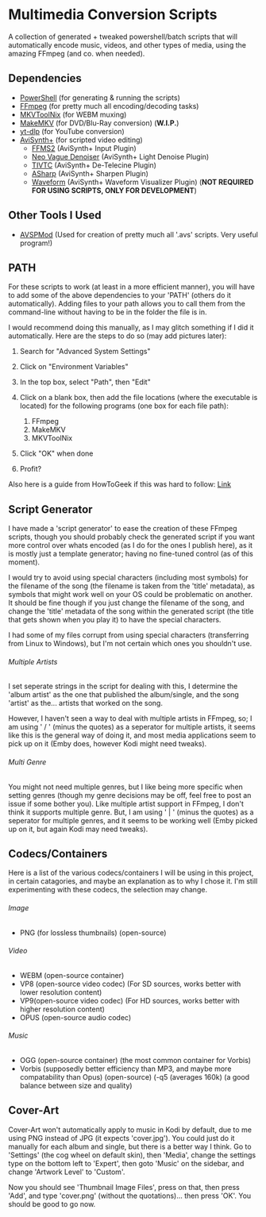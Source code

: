 # Multimedia Conversion Scripts
A collection of generated + tweaked powershell/batch scripts that will automatically encode music, videos, and other types of media, using the amazing FFmpeg (and co. when needed).




## Dependencies

- [PowerShell](https://github.com/PowerShell/PowerShell) (for generating & running the scripts)
- [FFmpeg](https://ffmpeg.org/) (for pretty much all encoding/decoding tasks)
- [MKVToolNix](https://mkvtoolnix.download/downloads.html) (for WEBM muxing)
- [MakeMKV](https://makemkv.com/) (for DVD/Blu-Ray conversion) (**W.I.P.**)
- [yt-dlp](https://github.com/yt-dlp/yt-dlp) (for YouTube conversion)
- [AviSynth+](https://avs-plus.net/) (for scripted video editing)
   - [FFMS2](https://github.com/FFMS/ffms2) (AviSynth+ Input Plugin)
   - [Neo Vague Denoiser](https://github.com/HomeOfAviSynthPlusEvolution/neo_Vague_Denoiser) (AviSynth+ Light Denoise Plugin)
   - [TIVTC](https://github.com/pinterf/TIVTC) (AviSynth+ De-Telecine Plugin)
   - [ASharp](https://github.com/Asd-g/AviSynth-ASharp) (AviSynth+ Sharpen Plugin)
   - [Waveform](https://forum.doom9.org/showthread.php?t=182866) (AviSynth+ Waveform Visualizer Plugin) (**NOT REQUIRED FOR USING SCRIPTS, ONLY FOR DEVELOPMENT**)
 
## Other Tools I Used

- [AVSPMod](https://github.com/gispos/AvsPmod) (Used for creation of pretty much all '.avs' scripts. Very useful program!)

## PATH

For these scripts to work (at least in a more efficient manner), you will have to add some of the above dependencies to your 'PATH' (others do it automatically). Adding files to your path allows you to call them from the command-line without having to be in the folder the file is in.

I would recommend doing this manually, as I may glitch something if I did it automatically. Here are the steps to do so (may add pictures later):

1. Search for "Advanced System Settings"
2. Click on "Environment Variables"
3. In the top box, select "Path", then "Edit"
4. Click on a blank box, then add the file locations (where the executable is located) for the following programs (one box for each file path):
   
   1. FFmpeg
   2. MakeMKV
   3. MKVToolNix

6. Click "OK" when done
7. Profit?

Also here is a guide from HowToGeek if this was hard to follow: [Link](https://www.howtogeek.com/118594/how-to-edit-your-system-path-for-easy-command-line-access/)


## Script Generator

I have made a 'script generator' to ease the creation of these FFmpeg scripts, though you should probably check the generated script if you want more control over whats encoded (as I do for the ones I publish here), as it is mostly just a template generator; having no fine-tuned control (as of this moment). 

I would try to avoid using special characters (including most symbols) for the filename of the song (the filename is taken from the 'title' metadata), as symbols that might work well on your OS could be problematic on another. It should be fine though if you just change the filename of the song, and change the 'title' metadata of the song within the generated script (the title that gets shown when you play it) to have the special characters.

I had some of my files corrupt from using special characters (transferring from Linux to Windows), but I'm not certain which ones you shouldn't use. 

###### Multiple Artists

I set seperate strings in the script for dealing with this, I determine the 'album artist' as the one that published the album/single, and the song 'artist' as the... artists that worked on the song.

However, I haven't seen a way to deal with multiple artists in FFmpeg, so; I am using ' / ' (minus the quotes) as a seperator for multiple artists, it seems like this is the general way of doing it, and most media applications seem to pick up on it (Emby does, however Kodi might need tweaks).

###### Multi Genre

You might not need multiple genres, but I like being more specific when setting genres (though my genre decisions may be off, feel free to post an issue if some bother you). Like multiple artist support in FFmpeg, I don't think it supports multiple genre. But, I am using ' | ' (minus the quotes) as a seperator for multiple genres, and it seems to be working well (Emby picked up on it, but again Kodi may need tweaks).

## Codecs/Containers

Here is a list of the various codecs/containers I will be using in this project, in certain catagories, and maybe an explanation as to why I chose it. I'm still experimenting with these codecs, the selection may change.

###### Image

- PNG (for lossless thumbnails) (open-source)

###### Video

- WEBM (open-source container)
- VP8 (open-source video codec) (For SD sources, works better with lower resolution content)
- VP9(open-source video codec) (For HD sources, works better with higher resolution content)
- OPUS (open-source audio codec) 

###### Music

- OGG (open-source container) (the most common container for Vorbis)
- Vorbis (supposedly better efficiency than MP3, and maybe more compatability than Opus) (open-source) (-q5 (averages 160k) (a good balance between size and quality)

## Cover-Art

Cover-Art won't automatically apply to music in Kodi by default, due to me using PNG instead of JPG (it expects 'cover.jpg'). You could just do it manually for each album and single, but there is a better way I think. Go to 'Settings' (the cog wheel on default skin), then 'Media', change the settings type on the bottom left to 'Expert', then goto 'Music' on the sidebar, and change 'Artwork Level' to 'Custom'. 

Now you should see 'Thumbnail Image Files', press on that, then press 'Add', and type 'cover.png' (without the quotations)... then press 'OK'. You should be good to go now.
